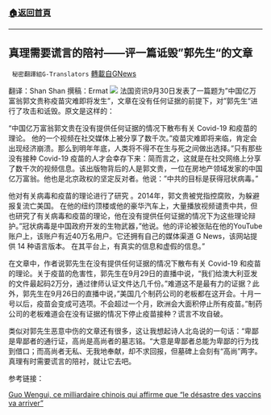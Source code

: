 ###  [:house:返回首頁](https://github.com/ourhimalayas/txt)
---


## 真理需要谎言的陪衬——评一篇诋毁”郭先生“的文章
` 秘密翻譯組G-Translators` [轉載自GNews](https://gnews.org/zh-hans/1569694/)

翻译：Shan Shan
撰稿：Ermat
![](https://assets.gnews.org/wp-content/uploads/2021/10/image3-5.jpg)
法国资讯9月30日发表了一篇题为”中国亿万富翁郭文贵称疫苗灾难即将发生”，文章在没有任何证据的前提下，对”郭先生“进行了攻击和诋毁。原文是这样的：

“中国亿万富翁郭文贵在没有提供任何证据的情况下散布有关 Covid-19 和疫苗的理论。 他的一个视频在社交媒体上被分享了数千次。”疫苗灾难即将来临，肯定会出现经济崩溃。那么到明年年底，人类将不得不在生与死之间做出选择。”只有那些没有接种 Covid-19 疫苗的人才会幸存下来：简而言之，这就是在社交网络上分享了数千次的视频信息。该出版物背后的人是郭文贵，一位在房地产领域发家的中国亿万富翁。他也是北京政权的坚定反对者。他说：”中共的目标是获得冠状病毒。”

他对有关病毒和疫苗的理论进行了研究 。2014年，郭文贵被党指控腐败，为躲避报复流亡美国。 在他的纽约顶楼或他的豪华汽车上，大量播放视频谴责中共，但也研究了有关病毒和疫苗的理论，他在没有提供任何证据的情况下为这些理论辩护。”冠状病毒是中国政府开发的生物武器，”他说。他的评论被张贴在他的YouTube账户上，该账户有近40万名用户。它还拥有自己的媒体渠道 G News，该网站提供 14 种语言版本。 在其平台上，有真实的信息和虚假的信息。”

在文章中，作者说郭先生在没有提供任何证据的情况下散布有关 Covid-19 和疫苗的理论。关于疫苗的危害性，郭先生在9月29日的直播中说，“我们给澳大利亚发的文件最起码2万分，通过律师认证文件达几千份。”难道这不是最有力的证据？此外，郭先生在9月26日的直播中说，”美国几个制药公司的老板都在这开会。十月一号以后，疫苗会变成可选项。不会超过一个月，欧洲会大面积停止所有疫苗。”制药公司的老板难道会在没有证据的情况下停止疫苗接种？谎言不攻自破。

类似对郭先生恶意中伤的文章还有很多，这让我想起诗人北岛说的一句话：“卑鄙是卑鄙者的通行证，高尚是高尚者的墓志铭。“大意是卑鄙者总能为卑鄙的行为找到借口；而高尚者无私、无我地奉献，却不求回报，但墓碑上会刻有“高尚”两字。真理有时需要谎言的陪衬，就让它去吧。

参考链接：

[Guo Wengui, ce milliardaire chinois qui affirme que “le désastre des vaccins va arriver”](https://www.francetvinfo.fr/sante/maladie/coronavirus/vaccin/vrai-ou-fake-guo-wengui-ce-milliardaire-chinois-qui-affirme-que-ledesastre-des-vaccins-va-arriver_4789897.html)
